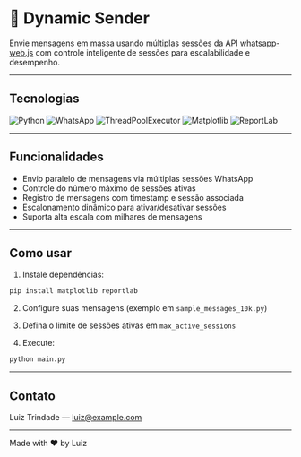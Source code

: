 # 🚀 Dynamic Sender

Envie mensagens em massa usando múltiplas sessões da API [whatsapp-web.js](https://github.com/pedroslopez/whatsapp-web.js) com controle inteligente de sessões para escalabilidade e desempenho.

---

## Tecnologias

![Python](https://img.shields.io/badge/Python-3670A0?style=for-the-badge&logo=python&logoColor=ffdd54)
![WhatsApp](https://img.shields.io/badge/WhatsApp-25D366?style=for-the-badge&logo=whatsapp&logoColor=white)
![ThreadPoolExecutor](https://img.shields.io/badge/ThreadPoolExecutor-Multithreading-blue?style=for-the-badge)
![Matplotlib](https://img.shields.io/badge/Matplotlib-F97600?style=for-the-badge&logo=matplotlib&logoColor=white)
![ReportLab](https://img.shields.io/badge/ReportLab-PDF-red?style=for-the-badge)

---

## Funcionalidades

- Envio paralelo de mensagens via múltiplas sessões WhatsApp
- Controle do número máximo de sessões ativas
- Registro de mensagens com timestamp e sessão associada
- Escalonamento dinâmico para ativar/desativar sessões
- Suporta alta escala com milhares de mensagens

---

## Como usar

1. Instale dependências:
```bash
pip install matplotlib reportlab
```

2. Configure suas mensagens (exemplo em `sample_messages_10k.py`)

3. Defina o limite de sessões ativas em `max_active_sessions`

4. Execute:

```bash
python main.py
```

---

## Contato

Luiz Trindade — [luiz@example.com](mailto:luiz@example.com)

---

Made with ❤️ by Luiz
